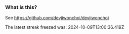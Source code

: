 
### What is this?

See https://github.com/devjiwonchoi/devjiwonchoi

The latest streak freezed was: 2024-10-09T13:00:36.419Z
